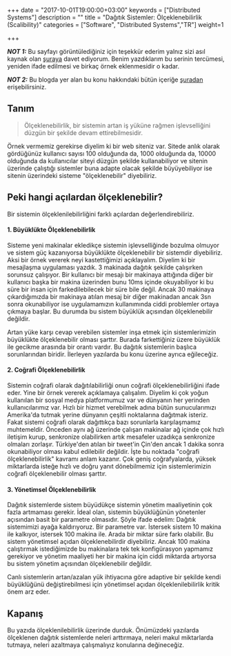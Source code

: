 +++
date = "2017-10-01T19:00:00+03:00"
keywords = ["Distributed Systems"]
description = ""
title = "Dağıtık Sistemler: Ölçeklenebilirlik (Scalibility)"
categories = ["Software", "Distributed Systems","TR"]
weight=1

+++

***NOT 1:*** Bu sayfayı görüntülediğiniz için teşekkür ederim yalnız sizi asıl kaynak olan <a href="http://book.mixu.net/distsys/" target="_blank">şuraya</a> davet ediyorum. Benim yazdıklarım bu serinin tercümesi, yeniden ifade edilmesi ve birkaç örnek eklenmesidir o kadar.

***NOT 2:*** Bu blogda yer alan bu konu hakkındaki bütün içeriğe <a href="/post/distributed-systems-0/" target="_blank">şuradan</a> erişebilirsiniz.


## Tanım

>Ölçeklenebilirlik, bir sistemin artan iş yüküne rağmen işlevselliğini düzgün bir şekilde devam ettirebilmesidir.  

<!--more-->

Örnek vermemiz gerekirse diyelim ki bir web siteniz var. Sitede anlık olarak gördüğünüz kullanıcı sayısı 100 olduğunda da, 1000 olduğunda da, 10000 olduğunda da kullanıcılar siteyi düzgün şekilde kullanabiliyor ve sitenin üzerinde çalıştığı sistemler buna adapte olacak şekilde büyüyebiliyor ise sitenin üzerindeki sisteme "ölçeklenebilir" diyebiliriz. 

## Peki hangi açılardan ölçeklenebilir?

Bir sistemin ölçeklenilebilirliğini farklı açılardan değerlendirebiliriz.

#### 1. Büyüklükte Ölçeklenebilirlik

Sisteme yeni makinalar ekledikçe sistemin işlevselliğinde bozulma olmuyor ve sistem güç kazanıyorsa büyüklükte ölçeklenebilir bir sistemdir diyebiliriz. Aksi bir örnek vererek neyi kastettiğimizi açıklayalım. Diyelim ki bir mesajlaşma uygulaması yazdık. 3 makinada dağıtık şekilde çalışırken sorunsuz çalışıyor. Bir kullanıcı bir mesajı bir makinaya attığında diğer bir kullanıcı başka bir makina üzerinden bunu 10ms içinde okuyabiliyor ki bu süre bir insan için farkedilebilecek bir süre bile değil. Ancak 30 makinaya çıkardığımızda bir makinaya atılan mesaj bir diğer makinadan ancak 3sn sonra okunabiliyor ise uygulamamızın kullanımında ciddi problemler ortaya çıkmaya başlar. Bu durumda bu sistem büyüklük açısından ölçeklenebilir değildir.

Artan yüke karşı cevap verebilen sistemler inşa etmek için sistemlerimizin büyüklükte ölçeklenebilir olması şarttır. Burada farkettiğiniz üzere büyüklük ile gecikme arasında bir orantı vardır. Bu dağıtık sistemlerin başlıca sorunlarından biridir. İlerleyen yazılarda bu konu üzerine ayrıca eğileceğiz.

#### 2. Coğrafi Ölçeklenebilirlik

Sistemin coğrafi olarak dağıtılabilirliği onun coğrafi ölçeklenebilirliğini ifade eder. Yine bir örnek vererek açıklamaya çalışalım. Diyelim ki çok yoğun kullanılan bir sosyal medya platformumuz var ve dünyanın her yerinden kullanıcılarımız var. Hızlı bir hizmet verebilmek adına bütün sunucularımızı Amerika'da tutmak yerine dünyanın çeşitli noktalarına dağıtmak isteriz. Fakat sistemi coğrafi olarak dağıttıkça bazı sorunlarla karşılaşmamız muhtemeldir. Önceden aynı ağ üzerinde çalışan makinalar ağ içinde çok hızlı iletişim kurup, senkronize olabilirken artık mesafeler uzadıkça senkronize olmaları zorlaşır. Türkiye'den atılan bir tweet'in Çin'den ancak 1 dakika sonra okunabiliyor olması kabul edilebilir değildir. İşte bu noktada "coğrafi ölçeklenebilirlik" kavramı anlam kazanır. Çok geniş coğrafyalarda, yüksek miktarlarda isteğe hızlı ve doğru yanıt dönebilmemiz için sistemlerimizin coğrafi ölçeklenebilir olması şarttır.

#### 3. Yönetimsel Ölçeklenebilirlik

Dağıtık sistemlerde sistem büyüdükçe sistemin yönetim maaliyetinin çok fazla artmaması gerekir. İdeal olan, sistemin büyüklüğünün yönetenler açısından basit bir parametre olmasıdır. Şöyle ifade edelim: Dağıtık sistemimizi ayağa kaldırıyoruz. Bir parametre var. İstersek sistem 10 makina ile kalkıyor, istersek 100 makina ile. Arada bir miktar süre farkı olabilir. Bu sistem yönetimsel açıdan ölçeklenebilirdir diyebiliriz. Ancak 100 makina çalıştırmak istediğimizde bu makinalara tek tek konfigürasyon yapmamız gerekiyor ve yönetim maaliyeti her bir makina için ciddi miktarda artıyorsa bu sistem yönetim açısından ölçeklenebilir değildir.

Canlı sistemlerin artan/azalan yük ihtiyacına göre adaptive bir şekilde kendi büyüklüğünü değiştirebilmesi için yönetimsel açıdan ölçeklenilebilirlik kritik önem arz eder.

## Kapanış

Bu yazıda ölçeklenilebilirlik üzerinde durduk. Önümüzdeki yazılarda ölçeklenen dağıtık sistemlerde neleri arttırmaya, neleri makul miktarlarda tutmaya, neleri azaltmaya çalışmalıyız konularına değineceğiz.